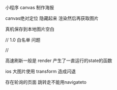 小程序 canvas 制作海报 

canvas绝对定位 隐藏起来 渲染然后再获取图片

真机保存到本地图片空白 

// 1.0 白名单 问题 

// 



高速刷新一般是 render 产生了一直运行的state的函数

ios 大图片使用 transform 造成闪退



存在轮询的页面 跳转走不能用navigateto